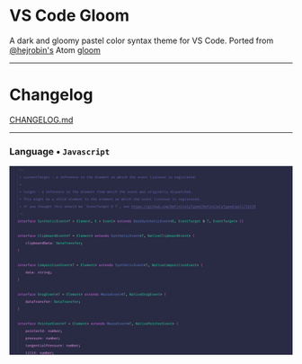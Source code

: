 # VS Code Gloom

A dark and gloomy pastel color syntax theme for VS Code. Ported from [@hejrobin's](https://github.com/hejrobin) Atom [gloom](https://github.com/hejrobin/gloom)

---

# Changelog
[CHANGELOG.md](CHANGELOG.md)

___
### Language &bull; `Javascript`
![Language: Javascript](screenshots/javascript.png)
